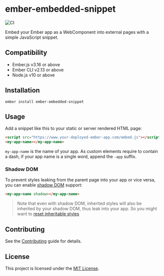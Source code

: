 ember-embedded-snippet
==============================================================================

![CI](https://github.com/kaliber5/ember-embedded-snippet/workflows/CI/badge.svg)

Embed your Ember app as a WebComponent into external pages with a simple JavaScript snippet.


Compatibility
------------------------------------------------------------------------------

* Ember.js v3.16 or above
* Ember CLI v2.13 or above
* Node.js v10 or above


Installation
------------------------------------------------------------------------------

```
ember install ember-embedded-snippet
```


Usage
------------------------------------------------------------------------------

Add a snippet like this to your static or server rendered HTML page:

```html
<script src="https://www.your-deployed-ember-app.com/embed.js"></script>
<my-app-name></my-app-name>
```

`my-app-name` is the name of your app. As custom elements require to contain a dash, if your app name is a single word, append the `-app` suffix.

### Shadow DOM

To prevent styles leaking from the parent page into your app or vice versa, you can enable [shadow DOM](https://developer.mozilla.org/en-US/docs/Web/Web_Components/Using_shadow_DOM) support:

```html
<my-app-name shadow></my-app-name>
```

> Note that even with shadow DOM, inherited styles will also be inherited by your shadow DOM, thus leak into your app. 
> So you might want to [reset inheritable styles](https://developers.google.com/web/fundamentals/web-components/shadowdom#reset)



Contributing
------------------------------------------------------------------------------

See the [Contributing](CONTRIBUTING.md) guide for details.


License
------------------------------------------------------------------------------

This project is licensed under the [MIT License](LICENSE.md).
